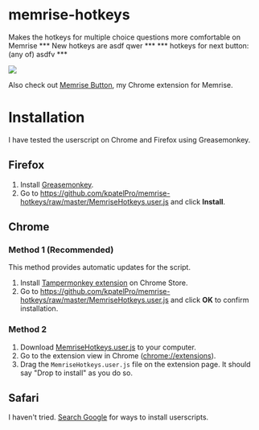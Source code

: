 memrise-hotkeys
===============

Makes the hotkeys for multiple choice questions more comfortable on Memrise
*** New hotkeys are asdf qwer ***
*** hotkeys for next button: (any of) asdfv ***

![](https://raw.github.com/raneksi/memrise-hotkeys/gh-pages/garden_multiple_choice.png)

Also check out [Memrise Button](https://chrome.google.com/webstore/detail/memrise-button/mahhgdkliaknjffpmocpaglcoljnhodn), my Chrome extension for Memrise.

# Installation

I have tested the userscript on Chrome and Firefox using Greasemonkey.

## Firefox

1. Install [Greasemonkey](https://addons.mozilla.org/en-US/firefox/addon/greasemonkey/).
2. Go to https://github.com/kpatelPro/memrise-hotkeys/raw/master/MemriseHotkeys.user.js and click **Install**.

## Chrome

### Method 1 (Recommended)

This method provides automatic updates for the script.

1. Install [Tampermonkey extension](https://chrome.google.com/webstore/detail/tampermonkey/dhdgffkkebhmkfjojejmpbldmpobfkfo) on Chrome Store.
2. Go to https://github.com/kpatelPro/memrise-hotkeys/raw/master/MemriseHotkeys.user.js and click **OK** to confirm installation.

### Method 2

1. Download [MemriseHotkeys.user.js](https://github.com/kpatelPro/memrise-hotkeys/raw/master/MemriseHotkeys.user.js) to your computer.
2. Go to the extension view in Chrome ([chrome://extensions](chrome://extensions)).
3. Drag the `MemriseHotkeys.user.js` file on the extension page. It should say "Drop to install" as you do so.

## Safari

I haven't tried. [Search Google](https://www.google.com/search?q=install+userscripts+safari) for ways to install userscripts.

